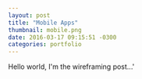 ```yaml
---
layout: post
title: "Mobile Apps"
thumbnail: mobile.png
date: 2016-03-17 09:15:51 -0300
categories: portfolio
---
```

Hello world, I'm the wireframing post...'